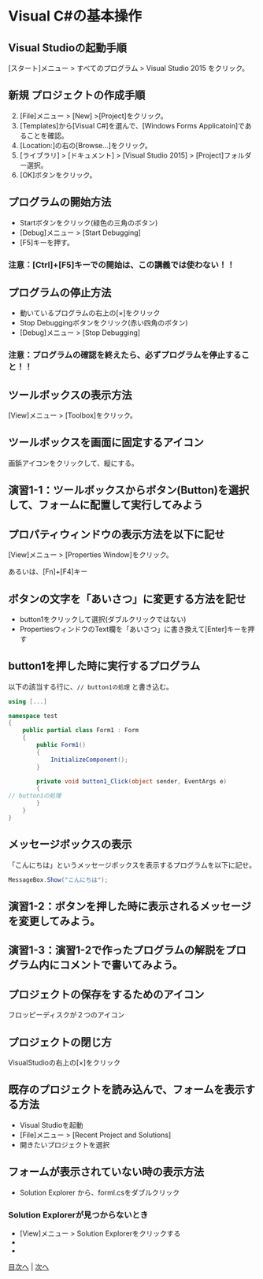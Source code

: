 # Visual C#の基本操作
## Visual Studioの起動手順
[スタート]メニュー > すべてのプログラム > Visual Studio 2015 をクリック。


## 新規 プロジェクトの作成手順
2.	[File]メニュー > [New] >[Project]をクリック。
3.	[Templates]から[Visual C#]を選んで、[Windows Forms Applicatoin]であることを確認。
4.	[Location:]の右の[Browse...]をクリック。
5.	[ライブラリ] > [ドキュメント] > [Visual Studio 2015] > [Project]フォルダー選択。
6.	[OK]ボタンをクリック。

## プログラムの開始方法
- Startボタンをクリック(緑色の三角のボタン)
- [Debug]メニュー > [Start Debugging]
- [F5]キーを押す。

### 注意：[Ctrl]+[F5]キーでの開始は、この講義では使わない！！

## プログラムの停止方法
- 動いているプログラムの右上の[×]をクリック
- Stop Debuggingボタンをクリック(赤い四角のボタン)
- [Debug]メニュー > [Stop Debugging]

### 注意：プログラムの確認を終えたら、必ずプログラムを停止すること！！

## ツールボックスの表示方法
 [View]メニュー > [Toolbox]をクリック。


## ツールボックスを画面に固定するアイコン
 画鋲アイコンをクリックして、縦にする。


## 演習1-1：ツールボックスからボタン(Button)を選択して、フォームに配置して実行してみよう



## プロパティウィンドウの表示方法を以下に記せ
[View]メニュー > [Properties Window]をクリック。

あるいは、[Fn]+[F4]キー
## ボタンの文字を「あいさつ」に変更する方法を記せ
- button1をクリックして選択(ダブルクリックではない)
- PropertiesウィンドウのText欄を「あいさつ」に書き換えて[Enter]キーを押す

## button1を押した時に実行するプログラム
以下の該当する行に、`// button1の処理` と書き込む。

```cs
using [...]

namespace test
{
    public partial class Form1 : Form
    {
        public Form1()
        {
            InitializeComponent();
        }

        private void button1_Click(object sender, EventArgs e)
        {
// button1の処理
        }
    }
}
```

## メッセージボックスの表示
「こんにちは」というメッセージボックスを表示するプログラムを以下に記せ。

```cs
MessageBox.Show("こんにちは");
```

## 演習1-2：ボタンを押した時に表示されるメッセージを変更してみよう。



## 演習1-3：演習1-2で作ったプログラムの解説をプログラム内にコメントで書いてみよう。



## プロジェクトの保存をするためのアイコン
フロッピーディスクが２つのアイコン


## プロジェクトの閉じ方
VisualStudioの右上の[×]をクリック


## 既存のプロジェクトを読み込んで、フォームを表示する方法
- Visual Studioを起動
- [File]メニュー > [Recent Project and Solutions]
- 開きたいプロジェクトを選択

## フォームが表示されていない時の表示方法
- Solution Explorer から、forml.csをダブルクリック

 ### Solution Explorerが見つからないとき
- [View]メニュー > Solution Explorerをクリックする
-
-

[目次へ](README.md#%E7%9B%AE%E6%AC%A1) | [次へ](README.md#%E3%83%97%E3%83%AD%E3%82%B0%E3%83%A9%E3%83%9F%E3%83%B3%E3%82%B0%E3%81%AE%E8%82%9D)
